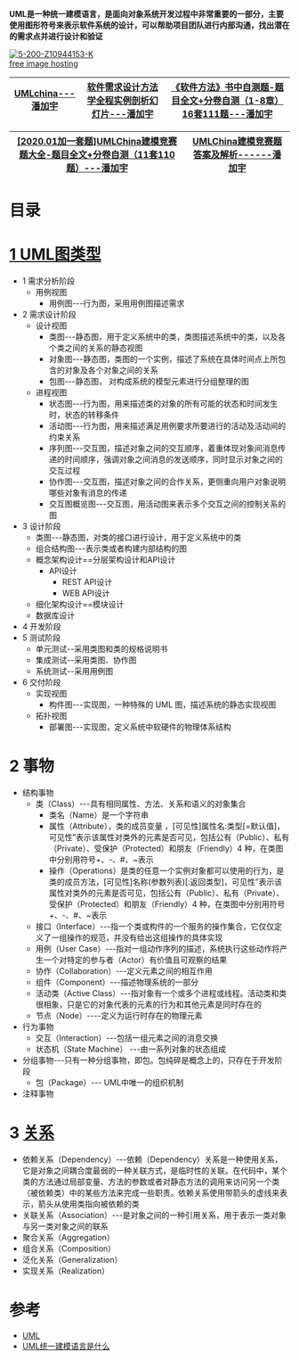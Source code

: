 **UML是一种统一建模语言，是面向对象系统开发过程中非常重要的一部分，主要使用图形符号来表示软件系统的设计，可以帮助项目团队进行内部沟通，找出潜在的需求点并进行设计和验证**

<a href="https://imgbb.com/"><img src="https://i.ibb.co/jTVpKrL/5-200-Z10944153-K.png" alt="5-200-Z10944153-K" border="0"></a><br /><a target='_blank' href='https://imgbb.com/'>free image hosting</a><br />


[UMLchina---潘加宇](http://www.umlchina.com/index.html)|[软件需求设计方法学全程实例剖析幻灯片---潘加宇](http://www.umlchina.com/training/slide.html)|[《软件方法》书中自测题-题目全文+分卷自测（1-8章）16套111题---潘加宇](https://mp.weixin.qq.com/s/Xj9YoZzuR-4loMXwBubEag)|
---|---|---|

[[2020.01加一套题]UMLChina建模竞赛题大全-题目全文+分卷自测（11套110题）---潘加宇](https://mp.weixin.qq.com/s/GDfIMgdZ8VWWmrNF-axmsw)|[UMLChina建模竞赛题答案及解析------潘加宇](http://www.umlchina.com/training/quizanswer.html)|
---|---|




# 目录

# [1 UML图类型](https://weread.qq.com/web/reader/71032d60719ad5af7104ca2k1ff325f02181ff1de7742fc)
  * 1 需求分析阶段
    * 用例视图
      * 用例图---行为图，采用用例图描述需求 
  * 2 需求设计阶段
    * 设计视图
      * 类图---静态图，用于定义系统中的类，类图描述系统中的类，以及各个类之间的关系的静态视图
      * 对象图---静态图，类图的一个实例，描述了系统在具体时间点上所包含的对象及各个对象之间的关系
      * 包图---静态图， 对构成系统的模型元素进行分组整理的图 
    * 进程视图
      * 状态图---行为图，用来描述类的对象的所有可能的状态和时间发生时，状态的转移条件
      * 活动图---行为图，用来描述满足用例要求所要进行的活动及活动间的约束关系
      * 序列图---交互图，描述对象之间的交互顺序，着重体现对象间消息传递的时间顺序，强调对象之间消息的发送顺序，同时显示对象之间的交互过程
      * 协作图---交互图，描述对象之间的合作关系，更侧重向用户对象说明哪些对象有消息的传递
      * 交互图概览图---交互图，用活动图来表示多个交互之间的控制关系的图
  * 3 设计阶段
    * 类图---静态图，对类的接口进行设计，用于定义系统中的类
    * 组合结构图---表示类或者构建内部结构的图
    * 概念架构设计==分层架构设计和API设计
      * API设计
        * REST API设计
        * WEB API设计 
    * 细化架构设计==模块设计 
    * 数据库设计
  * 4 开发阶段
  * 5 测试阶段
    * 单元测试--采用类图和类的规格说明书
    * 集成测试--采用类图、协作图
    * 系统测试--采用用例图
  * 6 交付阶段  
    * 实现视图
      * 构件图---实现图，一种特殊的 UML 图，描述系统的静态实现视图
    * 拓扑视图
      * 部署图---实现图，定义系统中软硬件的物理体系结构 
# 2 事物
  * 结构事物
    * 类（Class）---具有相同属性、方法、关系和语义的对象集合
      * 类名（Name）是一个字符串
      * 属性（Attribute），类的成员变量 ，[可见性]属性名:类型[=默认值]，可见性”表示该属性对类外的元素是否可见，包括公有（Public）、私有（Private）、受保护（Protected）和朋友（Friendly）4 种，在类图中分别用符号+、-、#、~表示
      * 操作（Operations）是类的任意一个实例对象都可以使用的行为，是类的成员方法，[可见性]名称(参数列表)[:返回类型]，可见性”表示该属性对类外的元素是否可见，包括公有（Public）、私有（Private）、受保护（Protected）和朋友（Friendly）4 种，在类图中分别用符号+、-、#、~表示
    * 接口（Interface）---指一个类或构件的一个服务的操作集合，它仅仅定义了一组操作的规范，并没有给出这组操作的具体实现
    * 用例（User Case）---指对一组动作序列的描述，系统执行这些动作将产生一个对特定的参与者（Actor）有价值且可观察的结果
    * 协作（Collaboration）---定义元素之间的相互作用
    * 组件（Component）---描述物理系统的一部分
    * 活动类（Active Class）---指对象有一个或多个进程或线程。活动类和类很相象，只是它的对象代表的元素的行为和其他元素是同时存在的
    * 节点（Node）----定义为运行时存在的物理元素 
  * 行为事物
    * 交互（Interaction）---包括一组元素之间的消息交换	
    * 状态机（State Machine） ---由一系列对象的状态组成
  * 分组事物---只有一种分组事物，即包。包纯碎是概念上的，只存在于开发阶段
    * 包（Package）--- UML中唯一的组织机制	
  * 注释事物

# 3 [关系](http://c.biancheng.net/view/8374.html)
  * 依赖关系（Dependency）---依赖（Dependency）关系是一种使用关系，它是对象之间耦合度最弱的一种关联方式，是临时性的关联。在代码中，某个类的方法通过局部变量、方法的参数或者对静态方法的调用来访问另一个类（被依赖类）中的某些方法来完成一些职责。依赖关系使用带箭头的虚线来表示，箭头从使用类指向被依赖的类
  * 关联关系（Association）---是对象之间的一种引用关系，用于表示一类对象与另一类对象之间的联系
  * 聚合关系（Aggregation）
  * 组合关系（Composition）
  * 泛化关系（Generalization）
  * 实现关系（Realization）



# 参考
* [UML](http://www.umlonline.org)
* [UML统一建模语言是什么](http://c.biancheng.net/view/8373.html)
